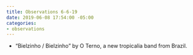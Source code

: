```yaml
---
title: Observations 6-6-19
date: 2019-06-08 17:54:00 -05:00
categories:
- observations
---
```


- “Bielzinho / Bielzinho” by O Terno, a new tropicalia band from Brazil.